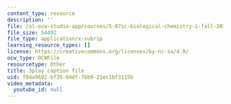```yaml
---
content_type: resource
description: ''
file: /ol-ocw-studio-app/courses/5-07sc-biological-chemistry-i-fall-2013/f04a9692bf3504df7bb921ec1bf3115b_sBYrp3zssWE.srt
file_size: 54492
file_type: application/x-subrip
learning_resource_types: []
license: https://creativecommons.org/licenses/by-nc-sa/4.0/
ocw_type: OCWFile
resourcetype: Other
title: 3play caption file
uid: f04a9692-bf35-04df-7bb9-21ec1bf3115b
video_metadata:
  youtube_id: null
---
```

